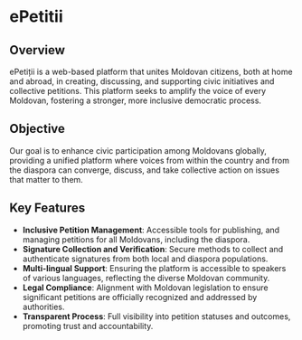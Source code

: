 # ePetitii

## Overview

ePetiții is a web-based platform that unites Moldovan citizens, both at home and abroad, in creating, discussing, and supporting civic initiatives and collective petitions. This platform seeks to amplify the voice of every Moldovan, fostering a stronger, more inclusive democratic process.

## Objective

Our goal is to enhance civic participation among Moldovans globally, providing a unified platform where voices from within the country and from the diaspora can converge, discuss, and take collective action on issues that matter to them.

## Key Features

- **Inclusive Petition Management**: Accessible tools for publishing, and managing petitions for all Moldovans, including the diaspora.
- **Signature Collection and Verification**: Secure methods to collect and authenticate signatures from both local and diaspora populations.
- **Multi-lingual Support**: Ensuring the platform is accessible to speakers of various languages, reflecting the diverse Moldovan community.
- **Legal Compliance**: Alignment with Moldovan legislation to ensure significant petitions are officially recognized and addressed by authorities.
- **Transparent Process**: Full visibility into petition statuses and outcomes, promoting trust and accountability.
